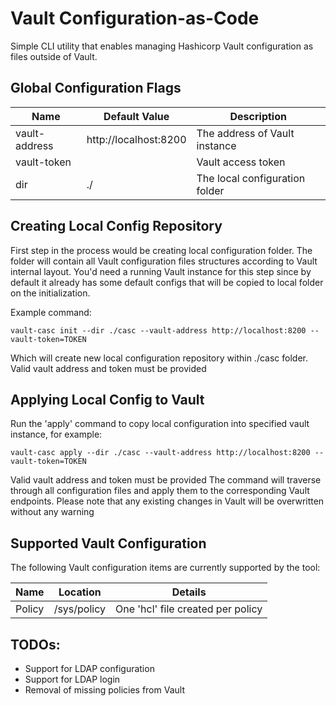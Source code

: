 # Vault Configuration-as-Code

Simple CLI utility that enables managing Hashicorp Vault configuration as files outside of Vault.

## Global Configuration Flags

Name | Default Value | Description 
--- | --- | ---
vault-address | http://localhost:8200 | The address of Vault instance
vault-token | | Vault access token
dir | ./ | The local configuration folder


## Creating Local Config Repository
First step in the process would be creating local configuration folder. The folder will contain
all Vault configuration files structures according to Vault internal layout. 
You'd need a running Vault instance for this step since by default it already has some default
configs that will be copied to local folder on the initialization.

Example command:
```
vault-casc init --dir ./casc --vault-address http://localhost:8200 --vault-token=TOKEN
```
Which will create new local configuration repository within ./casc folder.
Valid vault address and token must be provided

## Applying Local Config to Vault
Run the 'apply' command to copy local configuration into specified vault instance, for example:
```
vault-casc apply --dir ./casc --vault-address http://localhost:8200 --vault-token=TOKEN
```
Valid vault address and token must be provided
The command will traverse through all configuration files and apply them to the corresponding Vault endpoints.
Please note that any existing changes in Vault will be overwritten without any warning

## Supported Vault Configuration
The following Vault configuration items are currently supported by the tool:

Name | Location | Details
--- | --- | ---
Policy | /sys/policy | One 'hcl' file created per policy


## TODOs:
- Support for LDAP configuration
- Support for LDAP login
- Removal of missing policies from Vault